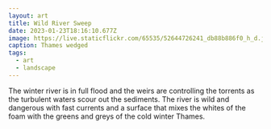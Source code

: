 ```yaml
---
layout: art
title: Wild River Sweep
date: 2023-01-23T18:16:10.677Z
image: https://live.staticflickr.com/65535/52644726241_db88b886f0_h_d.jpg
caption: Thames wedged
tags:
  - art
  - landscape
---
```

The winter river is in full flood and the weirs are controlling the torrents as the turbulent waters scour out the sediments. The river is wild and dangerous with fast currents and a surface that mixes the whites of the foam with the greens and greys of the cold winter Thames.